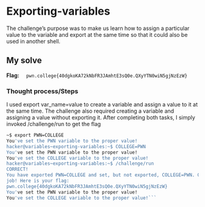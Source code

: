 # Exporting-variables
The challenge’s purpose was to make us learn how to assign a particular  value to the variable and export at the same time so that
it could also be used in another shell.
## My solve
**Flag:** `  pwn.college{40dgkoKA72kNbFR3JAmhtE3sQ0e.QXyYTN0wiN5gjNzEzW}`

### Thought process/Steps
I used export var_name=value to create a variable and assign a value to it at the same time. The challenge also required creating a 
variable and assigning a value without exporting it. After completing both tasks, I simply invoked /challenge/run to get the flag

 ```bash
~$ export PWN=COLLEGE
You've set the PWN variable to the proper value!
hacker@variables~exporting-variables:~$ COLLEGE=PWN
You've set the PWN variable to the proper value!
You've set the COLLEGE variable to the proper value!
hacker@variables~exporting-variables:~$ /challenge/run
CORRECT!
You have exported PWN=COLLEGE and set, but not exported, COLLEGE=PWN. Great
job! Here is your flag:
pwn.college{40dgkoKA72kNbFR3JAmhtE3sQ0e.QXyYTN0wiN5gjNzEzW}
You've set the PWN variable to the proper value!
You've set the COLLEGE variable to the proper value!```
